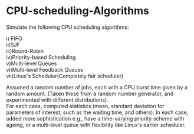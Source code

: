 # CPU-scheduling-Algorithms

Simulate the following CPU scheduling algorithms:

i) FIFO<br/>
ii)SJF<br/>
iii)Round-Robin<br/>
iv)Priority-based Scheduling<br/>
v)Multi-level Queues<br/>
vi)Multi-level Feedback Queues<br/>
vii)Linux's Scheduler(Completely fair scheduler)<br/>

Assumed a random number of jobs, each with a CPU burst time given by a random amount. (Taken these from a random number generator, and experimented with different distributions). <br/>
For each case, computed statistics (mean, standard deviation for parameters of interest, such as the waiting time, and others). In each case, added more sophistication e.g., have a time-varying priority scheme with ageing, or a multi-level queue with flexibility like Linux's earlier scheduler.
